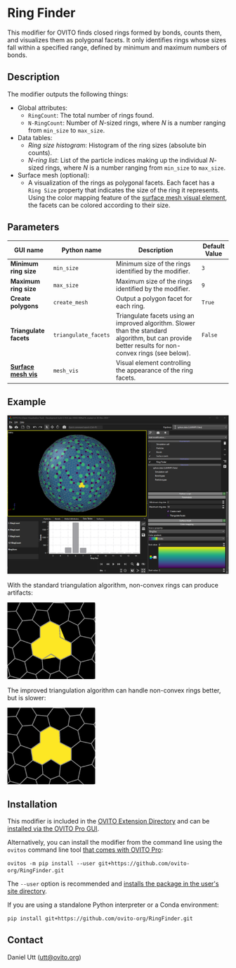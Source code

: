 # Ring Finder

This modifier for OVITO finds closed rings formed by bonds, counts them, and visualizes them as polygonal facets.
It only identifies rings whose sizes fall within a specified range, defined by minimum and maximum numbers of bonds.

## Description

The modifier outputs the following things:
  - Global attributes:
    - `RingCount`: The total number of rings found.
    - `N-RingCount`: Number of *N*-sized rings, where *N* is a number ranging from `min_size` to `max_size`.
  - Data tables:
    - *Ring size histogram*: Histogram of the ring sizes (absolute bin counts).
    - *N-ring list*: List of the particle indices making up the individual *N*-sized rings, where *N* is a number ranging from `min_size` to `max_size`.
  - Surface mesh (optional): 
    - A visualization of the rings as polygonal facets. Each facet has a `Ring Size` property
      that indicates the size of the ring it represents. Using the color mapping feature of the [surface mesh visual element](https://docs.ovito.org/reference/pipelines/visual_elements/surface_mesh.html#visual-elements-surface-mesh),
      the facets can be colored according to their size.

## Parameters 

| GUI name                                                                                                                                | Python name          | Description                                                                                                                                                   | Default Value |
|-----------------------------------------------------------------------------------------------------------------------------------------|----------------------|---------------------------------------------------------------------------------------------------------------------------------------------------------------|---------------|
| **Minimum ring size**                                                                                                                   | `min_size`           | Minimum size of the rings identified by the modifier.                                                                                                         | `3`           |
| **Maximum ring size**                                                                                                                   | `max_size`           | Maximum size of the rings identified by the modifier.                                                                                                         | `9`           |
| **Create polygons**                                                                                                                     | `create_mesh`        | Output a polygon facet for each ring.                                                                                                                         | `True`        |
| **Triangulate facets**                                                                                                                  | `triangulate_facets` | Triangulate facets using an improved algorithm. Slower than the standard algorithm, but can provide better results for non-convex rings (see below).          | `False`       |
| **[Surface mesh vis](https://docs.ovito.org/reference/pipelines/visual_elements/surface_mesh.html#visual-elements-surface-mesh)**       | `mesh_vis`           | Visual element controlling the appearance of the ring facets.                                                                                                 |               |

## Example

![Example 01](examples/example_01.png)

With the standard triangulation algorithm, non-convex rings can produce artifacts:

<img src="examples/example_02.png" width="200">

The improved triangulation algorithm can handle non-convex rings better, but is slower:

<img src="examples/example_03.png" width="200">

## Installation

This modifier is included in the [OVITO Extension Directory](https://www.ovito.org/extensions/) and can be [installed via the OVITO Pro GUI](https://docs.ovito.org/advanced_topics/python_extensions.html#topics-python-extensions-gallery).

Alternatively, you can install the modifier from the command line using the `ovitos` command line tool [that comes with OVITO Pro](https://docs.ovito.org/python/introduction/installation.html#ovito-pro-integrated-interpreter):
```
ovitos -m pip install --user git+https://github.com/ovito-org/RingFinder.git
``` 
The `--user` option is recommended and [installs the package in the user's site directory](https://pip.pypa.io/en/stable/user_guide/#user-installs).

If you are using a standalone Python interpreter or a Conda environment:
```
pip install git+https://github.com/ovito-org/RingFinder.git
```

## Contact
Daniel Utt (utt@ovito.org)
